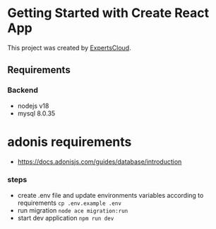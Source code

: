 # Getting Started with Create React App

This project was created by [ExpertsCloud](https://theexpertscloud.com/).

## Requirements

### Backend

- nodejs v18
- mysql 8.0.35

# adonis requirements

- https://docs.adonisjs.com/guides/database/introduction

### steps

- create .env file and update environments variables according to requirements
  `cp .env.example .env`
- run migration
  `node ace migration:run`
- start dev application
  `npm run dev`
